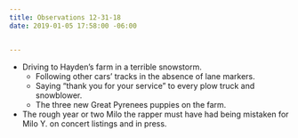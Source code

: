 ```yaml
---
title: Observations 12-31-18
date: 2019-01-05 17:58:00 -06:00


---
```


- Driving to Hayden’s farm in a terrible snowstorm.
	- Following other cars’ tracks in the absence of lane markers.
	- Saying “thank you for your service” to every plow truck and snowblower.
	- The three new Great Pyrenees puppies on the farm.
- The rough year or two Milo the rapper must have had being mistaken for Milo Y. on concert listings and in press.